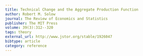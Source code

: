```yaml
---
title: Technical Change and the Aggregate Production Function
author: Robert M. Solow
journal: The Review of Economics and Statistics
publisher: The MIT Press
volume: 39(3):312--320
tags: theory
external_url: http://www.jstor.org/stable/1926047
bibtype: article
category: reference
---
```

